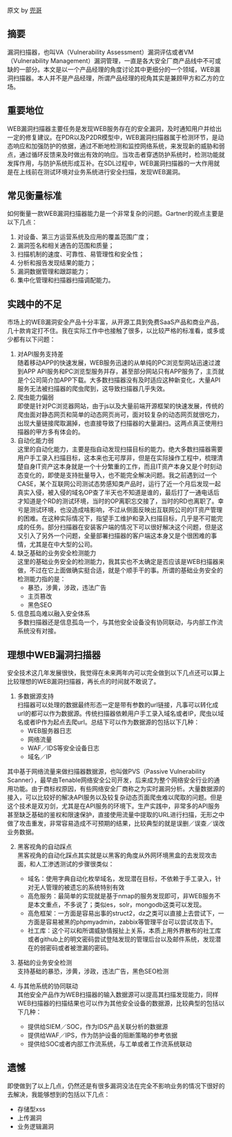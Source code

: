 原文 by [兜哥](http://mp.weixin.qq.com/s/Jq9fQNXZP-HtnoYFhX04Zg) 

## 摘要
漏洞扫描器，也叫VA（Vulnerability Assessment）漏洞评估或者VM（Vulnerability Management）漏洞管理，一直是各大安全厂商产品线中不可或缺的一部分。本文是以一个产品经理的角度讨论其中更细分的一个领域，WEB漏洞扫描器。本人并不是产品经理，所谓产品经理的视角其实是兼顾甲方和乙方的立场。
## 重要地位
WEB漏洞扫描器主要任务是发现WEB服务存在的安全漏洞，及时通知用户并给出一定的修复建议。在PDR以及P2DR模型中，WEB漏洞扫描器属于检测环节，是动态响应和加强防护的依据，通过不断地检测和监控网络系统，来发现新的威胁和弱点，通过循环反馈来及时做出有效的响应。当攻击者穿透防护系统时，检测功能就发挥作用，与防护系统形成互补。在SDL过程中，WEB漏洞扫描器的一大作用就是在上线前在测试环境对业务系统进行安全扫描，发现WEB漏洞。

## 常见衡量标准
如何衡量一款WEB漏洞扫描器能力是一个非常复杂的问题。Gartner的观点主要是以下几点：  
1. 对设备、第三方运营系统及应用的覆盖范围广度；
2. 漏洞签名和相关通告的范围和质量；
3. 扫描机制的速度、可靠性、易管理性和安全性；
4. 分析和报告发现结果的能力；
5. 漏洞数据管理和跟踪能力；
6. 集中化管理和扫描器扫描调配能力。

## 实践中的不足
市场上的WEB漏洞安全产品十分丰富，从开源工具到免费SaaS产品和商业产品，几十款肯定打不住。我在实际工作中也接触了很多，以比较严格的标准看，或多或少都有以下问题：    
1. 对API服务支持差  
随着移动APP的快速发展，WEB服务迅速的从单纯的PC浏览型网站迅速过渡到APP API服务和PC浏览型服务并存，甚至部分网站只有APP服务了，主页就是个公司简介加APP下载。大多数扫描器没有及时适应这种新变化，大量API服务无法被扫描器的爬虫爬到，这导致扫描器几乎失效。 
2. 爬虫能力偏弱  
即使是针对PC浏览器网站，由于js以及大量前端开源框架的快速发展，传统的爬虫面对静态网页和简单的动态网页尚可，面对较复杂的动态网页就很吃力，出现大量链接爬取漏掉，也直接导致了扫描器的大量漏扫。这两点真正使用扫描器的甲方多有体会的。  
3. 自动化能力弱  
这里的自动化能力，主要是指自动发现扫描目标的能力。绝大多数扫描器需要用户手工录入扫描目标，这本来也无可厚非，但是在实际操作工程中，梳理清楚自身IT资产这本身就是一个十分繁重的工作，而且IT资产本身又是个时刻动态变化的，即使是支持批量导入，也不能完全解决问题。我之前遇到过一个CASE，某个互联网公司测试态势感知类产品时，运行了近一个月后发现一起真实入侵，被入侵的域名OP查了半天也不知道是谁的，最后打了一通电话后才知道是个RD的测试环境，当时的OP离职忘交接了，当时的RD也离职了。幸亏是测试环境，也没造成啥影响，不过从侧面反映出互联网公司的IT资产管理的困难。在这种实际情况下，指望手工维护和录入扫描目标，几乎是不可能完成的任务。部分扫描器在安装客户端的情况下可以很好解决这个问题，但是这又引入了另外一个问题，全量部署扫描器的客户端这本身又是个很困难的事情，尤其是在中大型的公司。  
4. 缺乏基础的业务安全检测能力    
这里的基础业务安全的检测能力，我其实也不太确定是否应该是WEB扫描器来做，不过在它上面做确实挺合适，就是个顺手干的事。所谓的基础业务安全的检测能力指的是：   
	* 暴恐，涉黄，涉政，违法广告
	* 主页篡改
	* 黑色SEO
5. 信息孤岛难以融入安全体系  
多数扫描器还是信息孤岛一个，与其他安全设备没有协同联动，与内部工作流系统没有对接。  

## 理想中WEB漏洞扫描器
安全技术这几年发展很快，我觉得在未来两年内可以完全做到以下几点还可以算上比较理想的WEB漏洞扫描器，再长点的时间就不敢说了。  
1. 多数据源支持  
扫描器可以处理的数据最终形态一定是带有参数的url链接，凡事可以转化成url的都可以作为数据源。传统扫描器依赖用户手工录入域名或者IP，爬虫以域名或者IP作为起点去爬url。总结下可以作为数据源的包括以下几种：  
	* WEB服务器日志
	* 网络流量
	* WAF／IDS等安全设备日志
	* 域名／IP

其中基于网络流量来做扫描器数据源，也叫做PVS（Passive Vulnerability Scanner），最早由Tenable网络安全公司开发，后来成为整个网络安全行业的通用功能。由于商标权原因，有些网络安全厂商称之为实时漏洞分析。大量数据源的接入，可以比较好的解决API服务以及较复杂动态页面爬虫难以爬取的问题。但是这个技术是双刃剑，尤其是在API服务的环境下。生产实践中，非常多的API服务甚至缺乏基础的鉴权和限速保护，直接使用流量中提取的URL进行扫描，无形之中做了攻击重发，非常容易造成不可预期的结果，比较典型的就是误删／误查／误改业务数据。  

2. 黑客视角的自动踩点  
黑客视角的自动化踩点其实就是以黑客的角度从外网环境黑盒的去发现攻击面，和人工渗透测试的步骤很类似：    
	* 域名：使用字典自动化枚举域名，发现潜在目标，不依赖于手工录入，针对无人管理的被遗忘的系统特别有效    
	* 高危服务：最简单的实现就是基于nmap的服务发现即可，非WEB服务不是本文重点，不多说了；类似es，solr，mongodb这类可以发现。    
	* 高危框架：一方面是容易出事的struct2，dz之类可以直接上去尝试下，一方面是容易被黑的phpmyadmin，zabbix等管理平台可以尝试攻击下。    
	* 社工库：这个可以和所谓威胁情报扯上关系，本质上用外界散布的社工库或者github上的明文密码尝试登陆发现的管理后台以及邮件系统，发现潜在的弱密码或者被泄漏的密码。  

3. 基础的业务安全检测  
支持基础的暴恐，涉黄，涉政，违法广告，黑色SEO检测

4. 与其他系统的协同联动  
其他安全产品作为WEB扫描器的输入数据源可以提高其扫描发现能力，同样WEB扫描器的扫描结果也可以作为其他安全设备的数据源，比较典型的包括以下几种：  
	* 提供给SIEM／SOC，作为IDS产品关联分析的数据源   
	* 提供给WAF／IPS，作为防护设备的阻断策略的参考依据  
	* 提供给SOC或者内部工作流系统，与工单或者工作流系统联动  

## 遗憾
即使做到了以上几点，仍然还是有很多漏洞没法在完全不影响业务的情况下很好的去解决，我能够想到的包括以下几点：  
* 存储型xss
* 上传漏洞
* 业务逻辑漏洞